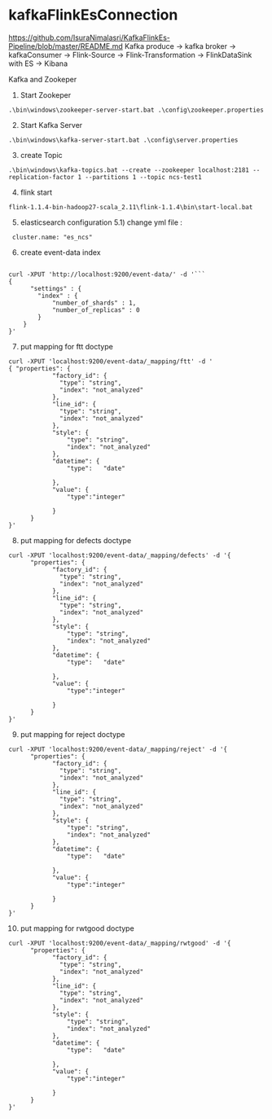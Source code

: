 # kafkaFlinkEsConnection

https://github.com/IsuraNimalasri/KafkaFlinkEs-Pipeline/blob/master/README.md
Kafka produce -> kafka broker -> kafkaConsumer -> Flink-Source -> Flink-Transformation -> FlinkDataSink with ES -> Kibana  




 Kafka and Zookeper 

1. Start Zookeper
```
.\bin\windows\zookeeper-server-start.bat .\config\zookeeper.properties
```
2. Start Kafka Server
```
.\bin\windows\kafka-server-start.bat .\config\server.properties
```

3. create Topic
```
.\bin\windows\kafka-topics.bat --create --zookeeper localhost:2181 --replication-factor 1 --partitions 1 --topic ncs-test1
```
4. flink start 
```
flink-1.1.4-bin-hadoop27-scala_2.11\flink-1.1.4\bin\start-local.bat
```

5. elasticsearch configuration 
 5.1) change yml file : 
```
 cluster.name: "es_ncs"
```
6. create event-data index
```

curl -XPUT 'http://localhost:9200/event-data/' -d '```
{
      "settings" : {
        "index" : {
            "number_of_shards" : 1, 
            "number_of_replicas" : 0
        }
    }
}'
```
7. put mapping for ftt doctype
```
curl -XPUT 'localhost:9200/event-data/_mapping/ftt' -d '
{ "properties": {
            "factory_id": {
              "type": "string",
              "index": "not_analyzed"
            },
            "line_id": {
              "type": "string",
              "index": "not_analyzed"
            },
            "style": {
                "type": "string",
                "index": "not_analyzed"
            },
            "datetime": {
                "type":   "date"
          		
            },
            "value": {
                "type":"integer"
          		
            }
      }
}'
```

8. put mapping for defects doctype
```
curl -XPUT 'localhost:9200/event-data/_mapping/defects' -d '{
      "properties": {
            "factory_id": {
              "type": "string",
              "index": "not_analyzed"
            },
            "line_id": {
              "type": "string",
              "index": "not_analyzed"
            },
            "style": {
                "type": "string",
                "index": "not_analyzed"
            },
            "datetime": {
                "type":   "date"
          		
            },
            "value": {
                "type":"integer"
          		
            }
      }
}'
```
9. put mapping for reject doctype
```
curl -XPUT 'localhost:9200/event-data/_mapping/reject' -d '{
      "properties": {
            "factory_id": {
              "type": "string",
              "index": "not_analyzed"
            },
            "line_id": {
              "type": "string",
              "index": "not_analyzed"
            },
            "style": {
                "type": "string",
                "index": "not_analyzed"
            },
            "datetime": {
                "type":   "date"
          		
            },
            "value": {
                "type":"integer"
          		
            }
      }
}'
```
10. put mapping for rwtgood doctype
```
curl -XPUT 'localhost:9200/event-data/_mapping/rwtgood' -d '{
      "properties": {
            "factory_id": {
              "type": "string",
              "index": "not_analyzed"
            },
            "line_id": {
              "type": "string",
              "index": "not_analyzed"
            },
            "style": {
                "type": "string",
                "index": "not_analyzed"
            },
            "datetime": {
                "type":   "date"
          		
            },
            "value": {
                "type":"integer"
          		
            }
      }
}'
```
